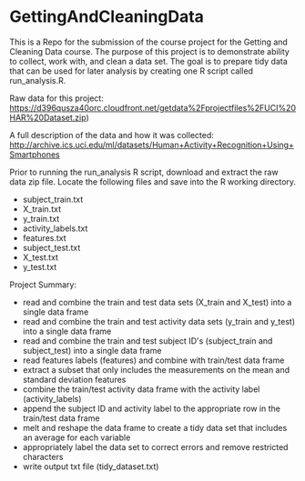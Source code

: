# GettingAndCleaningData
This is a Repo for the submission of the course project for the Getting and Cleaning Data course.  The purpose of this project is to demonstrate ability to collect, work with, and clean a data set. The goal is to prepare tidy data that can be used for later analysis by creating one R script called run_analysis.R.

Raw data for this project:
  https://d396qusza40orc.cloudfront.net/getdata%2Fprojectfiles%2FUCI%20HAR%20Dataset.zip)

A full description of the data and how it was collected:    
  http://archive.ics.uci.edu/ml/datasets/Human+Activity+Recognition+Using+Smartphones

Prior to running the run_analysis R script, download and extract the raw data zip file.  Locate the following files and save into the R working directory.
 - subject_train.txt
 - X_train.txt
 - y_train.txt
 - activity_labels.txt
 - features.txt
 - subject_test.txt
 - X_test.txt
 - y_test.txt

Project Summary:
 - read and combine the train and test data sets (X_train and X_test) into a single data frame
 - read and combine the train and test activity data sets (y_train and y_test) into a single data frame
 - read and combine the train and test subject ID's (subject_train and subject_test) into a single data frame
 - read features labels (features) and combine with train/test data frame
 - extract a subset that only includes the measurements on the mean and standard deviation features
 - combine the train/test activity data frame with the activity label (activity_labels)
 - append the subject ID and activity label to the appropriate row in the train/test data frame
 - melt and reshape the data frame to create a tidy data set that includes an average for each variable
 - appropriately label the data set to correct errors and remove restricted characters 
 - write output txt file (tidy_dataset.txt)


